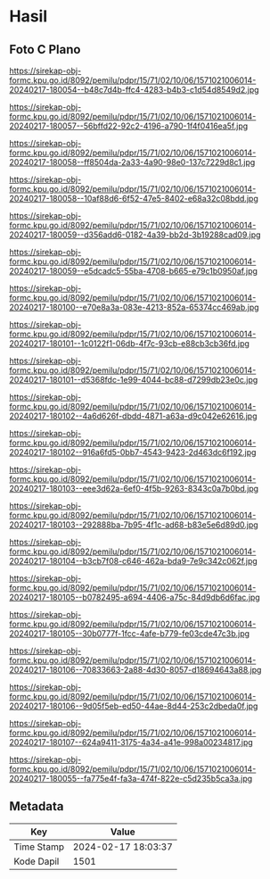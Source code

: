 # Hasil

## Foto C Plano

https://sirekap-obj-formc.kpu.go.id/8092/pemilu/pdpr/15/71/02/10/06/1571021006014-20240217-180054--b48c7d4b-ffc4-4283-b4b3-c1d54d8549d2.jpg

https://sirekap-obj-formc.kpu.go.id/8092/pemilu/pdpr/15/71/02/10/06/1571021006014-20240217-180057--56bffd22-92c2-4196-a790-1f4f0416ea5f.jpg

https://sirekap-obj-formc.kpu.go.id/8092/pemilu/pdpr/15/71/02/10/06/1571021006014-20240217-180058--ff8504da-2a33-4a90-98e0-137c7229d8c1.jpg

https://sirekap-obj-formc.kpu.go.id/8092/pemilu/pdpr/15/71/02/10/06/1571021006014-20240217-180058--10af88d6-6f52-47e5-8402-e68a32c08bdd.jpg

https://sirekap-obj-formc.kpu.go.id/8092/pemilu/pdpr/15/71/02/10/06/1571021006014-20240217-180059--d356add6-0182-4a39-bb2d-3b19288cad09.jpg

https://sirekap-obj-formc.kpu.go.id/8092/pemilu/pdpr/15/71/02/10/06/1571021006014-20240217-180059--e5dcadc5-55ba-4708-b665-e79c1b0950af.jpg

https://sirekap-obj-formc.kpu.go.id/8092/pemilu/pdpr/15/71/02/10/06/1571021006014-20240217-180100--e70e8a3a-083e-4213-852a-65374cc469ab.jpg

https://sirekap-obj-formc.kpu.go.id/8092/pemilu/pdpr/15/71/02/10/06/1571021006014-20240217-180101--1c0122f1-06db-4f7c-93cb-e88cb3cb36fd.jpg

https://sirekap-obj-formc.kpu.go.id/8092/pemilu/pdpr/15/71/02/10/06/1571021006014-20240217-180101--d5368fdc-1e99-4044-bc88-d7299db23e0c.jpg

https://sirekap-obj-formc.kpu.go.id/8092/pemilu/pdpr/15/71/02/10/06/1571021006014-20240217-180102--4a6d626f-dbdd-4871-a63a-d9c042e62616.jpg

https://sirekap-obj-formc.kpu.go.id/8092/pemilu/pdpr/15/71/02/10/06/1571021006014-20240217-180102--916a6fd5-0bb7-4543-9423-2d463dc6f192.jpg

https://sirekap-obj-formc.kpu.go.id/8092/pemilu/pdpr/15/71/02/10/06/1571021006014-20240217-180103--eee3d62a-6ef0-4f5b-9263-8343c0a7b0bd.jpg

https://sirekap-obj-formc.kpu.go.id/8092/pemilu/pdpr/15/71/02/10/06/1571021006014-20240217-180103--292888ba-7b95-4f1c-ad68-b83e5e6d89d0.jpg

https://sirekap-obj-formc.kpu.go.id/8092/pemilu/pdpr/15/71/02/10/06/1571021006014-20240217-180104--b3cb7f08-c646-462a-bda9-7e9c342c062f.jpg

https://sirekap-obj-formc.kpu.go.id/8092/pemilu/pdpr/15/71/02/10/06/1571021006014-20240217-180105--b0782495-a694-4406-a75c-84d9db6d6fac.jpg

https://sirekap-obj-formc.kpu.go.id/8092/pemilu/pdpr/15/71/02/10/06/1571021006014-20240217-180105--30b0777f-1fcc-4afe-b779-fe03cde47c3b.jpg

https://sirekap-obj-formc.kpu.go.id/8092/pemilu/pdpr/15/71/02/10/06/1571021006014-20240217-180106--70833663-2a88-4d30-8057-d18694643a88.jpg

https://sirekap-obj-formc.kpu.go.id/8092/pemilu/pdpr/15/71/02/10/06/1571021006014-20240217-180106--9d05f5eb-ed50-44ae-8d44-253c2dbeda0f.jpg

https://sirekap-obj-formc.kpu.go.id/8092/pemilu/pdpr/15/71/02/10/06/1571021006014-20240217-180107--624a9411-3175-4a34-a41e-998a00234817.jpg

https://sirekap-obj-formc.kpu.go.id/8092/pemilu/pdpr/15/71/02/10/06/1571021006014-20240217-180055--fa775e4f-fa3a-474f-822e-c5d235b5ca3a.jpg


## Metadata

| Key        | Value               |
| ---------- | ------------------- |
| Time Stamp | 2024-02-17 18:03:37 |
| Kode Dapil | 1501                |



